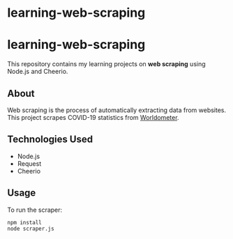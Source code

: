 # learning-web-scraping



# learning-web-scraping

This repository contains my learning projects on **web scraping** using Node.js and Cheerio.

## About

Web scraping is the process of automatically extracting data from websites. This project scrapes COVID-19 statistics from [Worldometer](https://www.worldometers.info/coronavirus/).

## Technologies Used

- Node.js
- Request
- Cheerio

## Usage

To run the scraper:

```bash
npm install
node scraper.js
